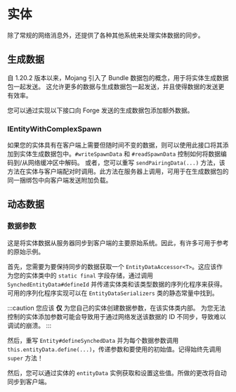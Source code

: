 # 实体

除了常规的网络消息外，还提供了各种其他系统来处理实体数据的同步。

## 生成数据
自 1.20.2 版本以来，Mojang 引入了 Bundle 数据包的概念，用于将实体生成数据包一起发送。
这允许更多的数据与生成数据包一起发送，并且使得数据的发送更有效率。

您可以通过实现以下接口向 Forge 发送的生成数据包添加额外数据。

### IEntityWithComplexSpawn
如果您的实体具有在客户端上需要但随时间不变的数据，则可以使用此接口将其添加到实体生成数据包中。`#writeSpawnData` 和 `#readSpawnData` 控制如何将数据编码到/从网络缓冲区中解码。
或者，您可以重写 `sendPairingData(...)` 方法，该方法在实体与客户端配对时调用。此方法在服务器上调用，可用于在生成数据包的同一捆绑包中向客户端发送附加负载。

## 动态数据
### 数据参数

这是将实体数据从服务器同步到客户端的主要原始系统。因此，有许多可用于参考的原始示例。

首先，您需要为要保持同步的数据获取一个 `EntityDataAccessor<T>`。这应该作为您的实体类中的 `static final` 字段存储，通过调用 `SynchedEntityData#defineId` 并传递实体类和该类型数据的序列化程序来获得。可用的序列化程序实现可以在 `EntityDataSerializers` 类的静态常量中找到。

:::caution
您应该 __仅__ 为您自己的实体创建数据参数，在该实体类内部。
为您无法控制的实体添加参数可能会导致用于通过网络发送该数据的 ID 不同步，导致难以调试的崩溃。
:::

然后，重写 `Entity#defineSynchedData` 并为每个数据参数调用 `this.entityData.define(...)`，传递参数和要使用的初始值。记得始终先调用 `super` 方法！

然后，您可以通过实体的 `entityData` 实例获取和设置这些值。所做的更改将自动同步到客户端。
